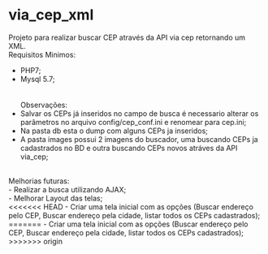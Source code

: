 # via_cep_xml
Projeto para realizar buscar CEP através da API via cep retornando um XML.
<br>
Requisitos Minimos:<br>
- PHP7;<br>
- Mysql 5.7;<br>
<br><br>
Observações:<br>
- Salvar os CEPs já inseridos no campo de busca é necessario alterar os parâmetros no arquivo config/cep_conf.ini e renomear para cep.ini;<br>
- Na pasta db esta o dump com alguns CEPs ja inseridos;<br>
- A pasta images possui 2 imagens do buscador, uma buscando CEPs ja cadastrados no BD e outra buscando CEPs novos atráves da API via_cep; <br>
<br>
Melhorias futuras:<br>
- Realizar a busca utilizando AJAX;<br>
- Melhorar Layout das telas;<br>
<<<<<<< HEAD
- Criar uma tela inicial com as opções (Buscar endereço pelo CEP, Buscar endereço pela cidade, listar todos os CEPs cadastrados);<br>
=======
- Criar uma tela inicial com as opções (Buscar endereço pelo CEP, Buscar endereço pela cidade, listar todos os CEPs cadastrados);<br>
>>>>>>> origin
